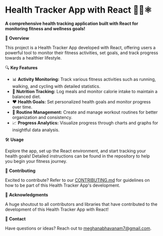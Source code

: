 # Health Tracker App with React 🏃‍♂️⚛️

**A comprehensive health tracking application built with React for monitoring fitness and wellness goals!**

🚀 **Overview**

This project is a Health Tracker App developed with React, offering users a powerful tool to monitor their fitness activities, set goals, and track progress towards a healthier lifestyle.

🔍 **Key Features**

- 📊 **Activity Monitoring:** Track various fitness activities such as running, walking, and cycling with detailed statistics.
- 🥗 **Nutrition Tracking:** Log meals and monitor calorie intake to maintain a balanced diet.
- ❤️ **Health Goals:** Set personalized health goals and monitor progress over time.
- 📅 **Routine Management:** Create and manage workout routines for better organization and consistency.
- 📈 **Progress Analytics:** Visualize progress through charts and graphs for insightful data analysis.

🛠️ **Usage**

Explore the app, set up the React environment, and start tracking your health goals! Detailed instructions can be found in the repository to help you begin your fitness journey.

🤝 **Contributing**

Excited to contribute? Refer to our [CONTRIBUTING.md](CONTRIBUTING.md) for guidelines on how to be part of this Health Tracker App's development.

🙌 **Acknowledgments**

A huge shoutout to all contributors and libraries that have contributed to the development of this Health Tracker App with React!

📧 **Contact**

Have questions or ideas? Reach out to  meghanabhavanam7@gmail.com.
